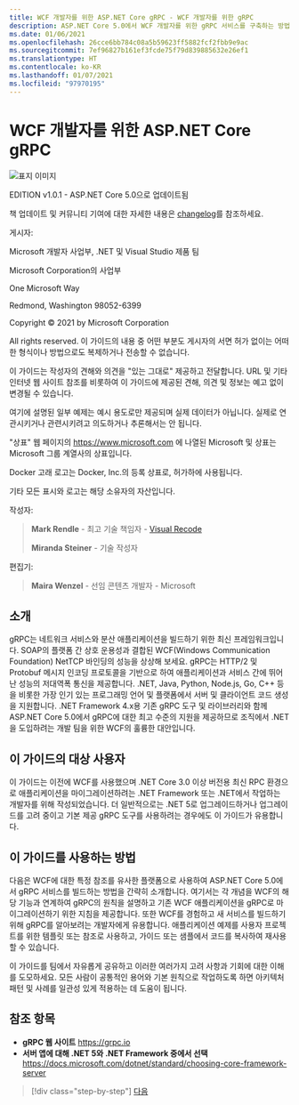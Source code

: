 ```yaml
---
title: WCF 개발자를 위한 ASP.NET Core gRPC - WCF 개발자를 위한 gRPC
description: ASP.NET Core 5.0에서 WCF 개발자를 위한 gRPC 서비스를 구축하는 방법 소개
ms.date: 01/06/2021
ms.openlocfilehash: 26cce6bb784c08a5b59623ff5882fcf2fbb9e9ac
ms.sourcegitcommit: 7ef96827b161ef3fcde75f79d839885632e26ef1
ms.translationtype: HT
ms.contentlocale: ko-KR
ms.lasthandoff: 01/07/2021
ms.locfileid: "97970195"
---
```

# <a name="aspnet-core-grpc-for-wcf-developers"></a>WCF 개발자를 위한 ASP.NET Core gRPC

![표지 이미지](./media/cover.png)

EDITION v1.0.1 - ASP.NET Core 5.0으로 업데이트됨

책 업데이트 및 커뮤니티 기여에 대한 자세한 내용은 [changelog](https://aka.ms/grpc-ebook-changelog)를 참조하세요.

게시자:

Microsoft 개발자 사업부, .NET 및 Visual Studio 제품 팀

Microsoft Corporation의 사업부

One Microsoft Way

Redmond, Washington 98052-6399

Copyright © 2021 by Microsoft Corporation

All rights reserved. 이 가이드의 내용 중 어떤 부분도 게시자의 서면 허가 없이는 어떠한 형식이나 방법으로도 복제하거나 전송할 수 없습니다.

이 가이드는 작성자의 견해와 의견을 "있는 그대로" 제공하고 전달합니다. URL 및 기타 인터넷 웹 사이트 참조를 비롯하여 이 가이드에 제공된 견해, 의견 및 정보는 예고 없이 변경될 수 있습니다.

여기에 설명된 일부 예제는 예시 용도로만 제공되며 실제 데이터가 아닙니다. 실제로 연관시키거나 관련시키려고 의도하거나 추론해서는 안 됩니다.

"상표" 웹 페이지의 <https://www.microsoft.com> 에 나열된 Microsoft 및 상표는 Microsoft 그룹 계열사의 상표입니다.

Docker 고래 로고는 Docker, Inc.의 등록 상표로, 허가하에 사용됩니다.

기타 모든 표시와 로고는 해당 소유자의 자산입니다.

작성자:

> **Mark Rendle** - 최고 기술 책임자 - [Visual Recode](https://visualrecode.com)
>
> **Miranda Steiner** - 기술 작성자

편집기:

> **Maira Wenzel** - 선임 콘텐츠 개발자 - Microsoft

## <a name="introduction"></a>소개

gRPC는 네트워크 서비스와 분산 애플리케이션을 빌드하기 위한 최신 프레임워크입니다. SOAP의 플랫폼 간 상호 운용성과 결합된 WCF(Windows Communication Foundation) NetTCP 바인딩의 성능을 상상해 보세요. gRPC는 HTTP/2 및 Protobuf 메시지 인코딩 프로토콜을 기반으로 하여 애플리케이션과 서비스 간에 뛰어난 성능의 저대역폭 통신을 제공합니다. .NET, Java, Python, Node.js, Go, C++ 등을 비롯한 가장 인기 있는 프로그래밍 언어 및 플랫폼에서 서버 및 클라이언트 코드 생성을 지원합니다. .NET Framework 4.x용 기존 gRPC 도구 및 라이브러리와 함께 ASP.NET Core 5.0에서 gRPC에 대한 최고 수준의 지원을 제공하므로 조직에서 .NET을 도입하려는 개발 팀을 위한 WCF의 훌륭한 대안입니다.

## <a name="who-should-use-this-guide"></a>이 가이드의 대상 사용자

이 가이드는 이전에 WCF를 사용했으며 .NET Core 3.0 이상 버전용 최신 RPC 환경으로 애플리케이션을 마이그레이션하려는 .NET Framework 또는 .NET에서 작업하는 개발자를 위해 작성되었습니다. 더 일반적으로는 .NET 5로 업그레이드하거나 업그레이드를 고려 중이고 기본 제공 gRPC 도구를 사용하려는 경우에도 이 가이드가 유용합니다.

## <a name="how-you-can-use-this-guide"></a>이 가이드를 사용하는 방법

다음은 WCF에 대한 특정 참조를 유사한 플랫폼으로 사용하여 ASP.NET Core 5.0에서 gRPC 서비스를 빌드하는 방법을 간략히 소개합니다. 여기서는 각 개념을 WCF의 해당 기능과 연계하여 gRPC의 원칙을 설명하고 기존 WCF 애플리케이션을 gRPC로 마이그레이션하기 위한 지침을 제공합니다. 또한 WCF를 경험하고 새 서비스를 빌드하기 위해 gRPC를 알아보려는 개발자에게 유용합니다. 애플리케이션 예제를 사용자 프로젝트를 위한 템플릿 또는 참조로 사용하고, 가이드 또는 샘플에서 코드를 복사하여 재사용할 수 있습니다.

이 가이드를 팀에서 자유롭게 공유하고 이러한 여러가지 고려 사항과 기회에 대한 이해를 도모하세요. 모든 사람이 공통적인 용어와 기본 원칙으로 작업하도록 하면 아키텍처 패턴 및 사례를 일관성 있게 적용하는 데 도움이 됩니다.

## <a name="references"></a>참조 항목

- **gRPC 웹 사이트**
  <https://grpc.io>
- **서버 앱에 대해 .NET 5와 .NET Framework 중에서 선택**
  <https://docs.microsoft.com/dotnet/standard/choosing-core-framework-server>

>[!div class="step-by-step"]
>[다음](introduction.md)
